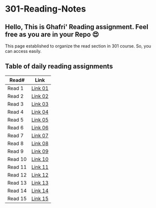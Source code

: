 # 301-Reading-Notes

## Hello, This is Ghafri' Reading assignment. Feel free as you are in your Repo :heart_eyes: <br>
This page established to organize the read section in 301 course. So, you can access easily.

## Table of daily reading assignments

Read# | Link
---------|---------
Read 1   |[Link 01](https://mohammedghafri.github.io/301-reading-notes/class01)
Read 2   |[Link 02](02)
Read 3   |[Link 03](03)
Read 4   |[Link 04](04)
Read 5   |[Link 05](05)
Read 6   |[Link 06](06)
Read 7   |[Link 07](07)
Read 8   |[Link 08](08)
Read 9   |[Link 09](09)
Read 10  |[Link 10](10)
Read 11  |[Link 11](11)
Read 12  |[Link 12](12)
Read 13  |[Link 13](13)
Read 14  |[Link 14](14)
Read 15  |[Link 15](15)


